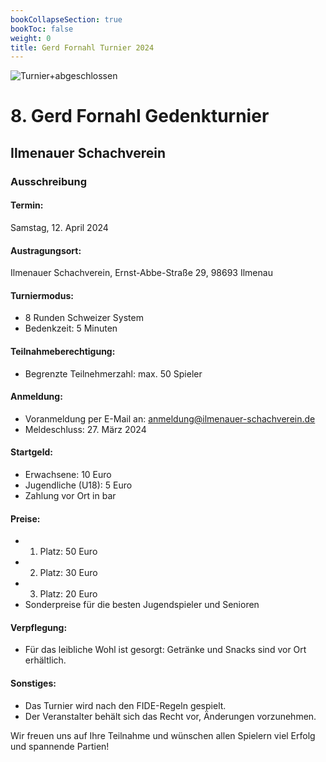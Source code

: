 ```yaml
---
bookCollapseSection: true
bookToc: false
weight: 0
title: Gerd Fornahl Turnier 2024
---
```


![Turnier+abgeschlossen](https://via.placeholder.com/1500x100/00FF00/FFFFFF?text=Turnier+erfolgreich+abgeschlossen)

# 8. Gerd Fornahl Gedenkturnier
## Ilmenauer Schachverein

### Ausschreibung

#### Termin:
Samstag, 12. April 2024

#### Austragungsort:
Ilmenauer Schachverein, Ernst-Abbe-Straße 29, 98693 Ilmenau

#### Turniermodus:
- 8 Runden Schweizer System
- Bedenkzeit: 5 Minuten

#### Teilnahmeberechtigung: 
- Begrenzte Teilnehmerzahl: max. 50 Spieler

#### Anmeldung:
- Voranmeldung per E-Mail an: anmeldung@ilmenauer-schachverein.de
- Meldeschluss: 27. März 2024

#### Startgeld:
- Erwachsene:   10 Euro
- Jugendliche (U18): 5 Euro
- Zahlung vor Ort in bar

#### Preise:
- 1. Platz: 50 Euro
- 2. Platz: 30 Euro
- 3. Platz: 20 Euro
- Sonderpreise für die besten Jugendspieler und Senioren

#### Verpflegung:
- Für das leibliche Wohl ist gesorgt: Getränke und Snacks sind vor Ort erhältlich.

#### Sonstiges:
- Das Turnier wird nach den FIDE-Regeln gespielt.
- Der Veranstalter behält sich das Recht vor, Änderungen vorzunehmen.



Wir freuen uns auf Ihre Teilnahme und wünschen allen Spielern viel Erfolg und spannende Partien!
